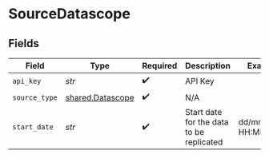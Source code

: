 # SourceDatascope


## Fields

| Field                                                | Type                                                 | Required                                             | Description                                          | Example                                              |
| ---------------------------------------------------- | ---------------------------------------------------- | ---------------------------------------------------- | ---------------------------------------------------- | ---------------------------------------------------- |
| `api_key`                                            | *str*                                                | :heavy_check_mark:                                   | API Key                                              |                                                      |
| `source_type`                                        | [shared.Datascope](../../models/shared/datascope.md) | :heavy_check_mark:                                   | N/A                                                  |                                                      |
| `start_date`                                         | *str*                                                | :heavy_check_mark:                                   | Start date for the data to be replicated             | dd/mm/YYYY HH:MM                                     |